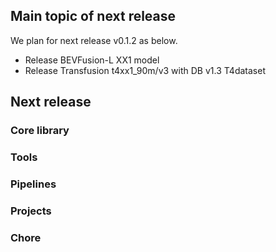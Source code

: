 ## Main topic of next release

We plan for next release v0.1.2 as below.

- Release BEVFusion-L XX1 model
- Release Transfusion t4xx1_90m/v3 with DB v1.3 T4dataset

## Next release
### Core library

### Tools

### Pipelines

### Projects

### Chore
